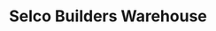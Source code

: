 ---
title: "Selco Builders Warehouse"
url: /birmingham/selco-builders-warehouse-walsall-road/
shop: trade
---